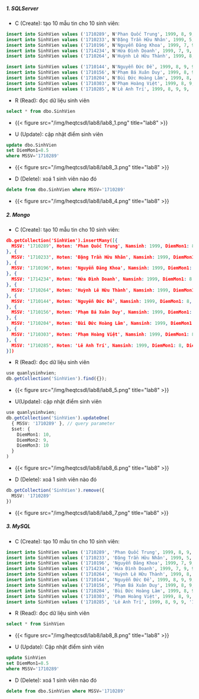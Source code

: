 ##### 1. SQLServer
- C (Create): tạo 10 mẫu tin cho 10 sinh viên:
```sql
insert into SinhVien values ('1710289', N'Phan Quốc Trung', 1999, 8, 9, 9, '1710289@dlu.edu.vn', '0349981228');
insert into SinhVien values ('1710233', N'Đặng Trần Hữu Nhân', 1999, 5, 5, 5, '1710233@dlu.edu.vn', '035547878');
insert into SinhVien values ('1710196', N'Nguyễn Đăng Khoa', 1999, 7, 9, 9, '1710196@dlu.edu.vn', '035547878');
insert into SinhVien values ('1714234', N'Hứa Đình Doanh', 1999, 7, 9, 9, '1714234@dlu.edu.vn', '035547878');
insert into SinhVien values ('1710264', N'Huỳnh Lê Hữu Thành', 1999, 8, 9, 9, '1710264@dlu.edu.vn', '035547878');

insert into SinhVien values ('1710144', N'Nguyễn Đức Đề', 1999, 8, 9, 9, '1710144@dlu.edu.vn', '035547878');
insert into SinhVien values ('1710156', N'Phạm Bá Xuân Duy', 1999, 8, 9, 9, '1710156@dlu.edu.vn', '035547878');
insert into SinhVien values ('1710204', N'Bùi Đức Hoàng Lâm', 1999, 8, 9, 9, '1710204@dlu.edu.vn', '035547878');
insert into SinhVien values ('1710303', N'Phạm Hoàng Việt', 1999, 8, 9, 9, '1710303@dlu.edu.vn', '035547878');
insert into SinhVien values ('1710285', N'Lê Anh Trí', 1999, 8, 9, 9, '1710285@dlu.edu.vn', '035547878');
```

- R (Read): đọc dữ liệu sinh viên
```sql
select * from dbo.SinhVien
```

- {{< figure src="/img/heqtcsdl/lab8/lab8_1.png" title="lab8" >}}

- U (Update): cập nhật điểm sinh viên
```sql
update dbo.SinhVien
set DiemMon1=8.5
where MSSV='1710289'
```
- {{< figure src="/img/heqtcsdl/lab8/lab8_3.png" title="lab8" >}}

- D (Delete): xoá 1 sinh viên nào đó
```sql
delete from dbo.SinhVien where MSSV='1710289'
```
- {{< figure src="/img/heqtcsdl/lab8/lab8_4.png" title="lab8" >}}

##### 2. Mongo
- C (Create): tạo 10 mẫu tin cho 10 sinh viên:
```json
db.getCollection('SinhVien').insertMany([{ 
  MSSV: '1710289', Hoten: 'Phan Quốc Trung', Namsinh: 1999, DiemMon1: 8, DiemMon2: 7, DiemMon3: 10, Email: '1710289@dlu.edu.vn', DienThoai: '0349981228'
}, {
  MSSV: '1710233', Hoten: 'Đặng Trần Hữu Nhân', Namsinh: 1999, DiemMon1: 8, DiemMon2: 7, DiemMon3: 10, Email: '1710233@dlu.edu.vn', DienThoai: '0349981228'
}, {
  MSSV: '1710196', Hoten: 'Nguyễn Đăng Khoa', Namsinh: 1999, DiemMon1: 8, DiemMon2: 7, DiemMon3: 10, Email: '1710196@dlu.edu.vn', DienThoai: '0349981228'
}, {
  MSSV: '1714234', Hoten: 'Hứa Đình Doanh', Namsinh: 1999, DiemMon1: 8, DiemMon2: 7, DiemMon3: 10, Email: '1714234@dlu.edu.vn', DienThoai: '0349981228'
}, {
  MSSV: '1710264', Hoten: 'Huỳnh Lê Hữu Thành', Namsinh: 1999, DiemMon1: 8, DiemMon2: 7, DiemMon3: 10, Email: '1710264@dlu.edu.vn', DienThoai: '0349981228'
}, {
  MSSV: '1710144', Hoten: 'Nguyễn Đức Đề', Namsinh: 1999, DiemMon1: 8, DiemMon2: 7, DiemMon3: 10, Email: '1710144@dlu.edu.vn', DienThoai: '0349981228'
}, {
  MSSV: '1710156', Hoten: 'Phạm Bá Xuân Duy', Namsinh: 1999, DiemMon1: 8, DiemMon2: 7, DiemMon3: 10, Email: '1710156@dlu.edu.vn', DienThoai: '0349981228'
}, {
  MSSV: '1710204', Hoten: 'Bùi Đức Hoàng Lâm', Namsinh: 1999, DiemMon1: 8, DiemMon2: 7, DiemMon3: 10, Email: '1710204@dlu.edu.vn', DienThoai: '0349981228'
}, {
  MSSV: '1710303', Hoten: 'Phạm Hoàng Việt', Namsinh: 1999, DiemMon1: 8, DiemMon2: 7, DiemMon3: 10, Email: '1710303@dlu.edu.vn', DienThoai: '0349981228'
}, {
  MSSV: '1710285', Hoten: 'Lê Anh Trí', Namsinh: 1999, DiemMon1: 8, DiemMon2: 7, DiemMon3: 10, Email: '1710289@dlu.edu.vn', DienThoai: '0349981228'
}])
```

- R (Read): đọc dữ liệu sinh viên
```js
use quanlysinhvien;
db.getCollection('SinhVien').find({});
```
- {{< figure src="/img/heqtcsdl/lab8/lab8_5.png" title="lab8" >}}


- U(Update): cập nhật điểm sinh viên
```ts
use quanlysinhvien;
db.getCollection('SinhVien').updateOne(
  { MSSV: '1710289' }, // query parameter
  $set: {
    DiemMon1: 10,
    DiemMon2: 9,
    DiemMon3: 10
  }
)
```
- {{< figure src="/img/heqtcsdl/lab8/lab8_6.png" title="lab8" >}}


- D (Delete): xoá 1 sinh viên nào đó
```ts
db.getCollection('SinhVien').remove({
  MSSV: '1710289'
})
```
- {{< figure src="/img/heqtcsdl/lab8/lab8_7.png" title="lab8" >}}


##### 3. MySQL
- C (Create): tạo 10 mẫu tin cho 10 sinh viên:
```sql
insert into SinhVien values ('1710289', 'Phan Quốc Trung', 1999, 8, 9, 9, '1710289@dlu.edu.vn', '0349981228');
insert into SinhVien values ('1710233', 'Đặng Trần Hữu Nhân', 1999, 5, 5, 5, '1710233@dlu.edu.vn', '035547878');
insert into SinhVien values ('1710196', 'Nguyễn Đăng Khoa', 1999, 7, 9, 9, '1710196@dlu.edu.vn', '035547878');
insert into SinhVien values ('1714234', 'Hứa Đình Doanh', 1999, 7, 9, 9, '1714234@dlu.edu.vn', '035547878');
insert into SinhVien values ('1710264', 'Huỳnh Lê Hữu Thành', 1999, 8, 9, 9, '1710264@dlu.edu.vn', '035547878');
insert into SinhVien values ('1710144', 'Nguyễn Đức Đề', 1999, 8, 9, 9, '1710144@dlu.edu.vn', '035547878');
insert into SinhVien values ('1710156', 'Phạm Bá Xuân Duy', 1999, 8, 9, 9, '1710156@dlu.edu.vn', '035547878');
insert into SinhVien values ('1710204', 'Bùi Đức Hoàng Lâm', 1999, 8, 9, 9, '1710204@dlu.edu.vn', '035547878');
insert into SinhVien values ('1710303', 'Phạm Hoàng Việt', 1999, 8, 9, 9, '1710303@dlu.edu.vn', '035547878');
insert into SinhVien values ('1710285', 'Lê Anh Trí', 1999, 8, 9, 9, '1710285@dlu.edu.vn', '035547878');
```

- R (Read): đọc dữ liệu sinh viên
```sql
select * from SinhVien
```
- {{< figure src="/img/heqtcsdl/lab8/lab8_8.png" title="lab8" >}}

- U (Update): Cập nhật điểm sinh viên
```sql
update SinhVien
set DiemMon1=8.5
where MSSV='1710289'
```

- D (Delete): xoá 1 sinh viên nào đó
```sql
delete from dbo.SinhVien where MSSV='1710289'
```